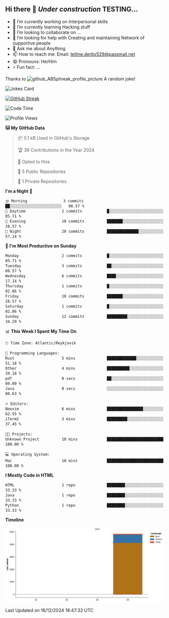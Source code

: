 ## Hi there 👋 ***Under construction*** TESTING...

- 🔭 I’m currently working on Interpersonal skills
- 🌱 I’m currently learning Hacking stuff
- 👯 I’m looking to collaborate on ...
- 🤔 I’m looking for help with Creating and maintaining Network of supportive people
- 💬 Ask me about Anything
- 📫 How to reach me: Email: tellme.derby529@passmail.net
- 😄 Pronouns: He/Him
- ⚡ Fun fact: ...

Thanks to 
<img width="30" hight="30" alt="github_ABSphreak_profile_picture" src="https://github.com/ABSphreak.png">
A random joke! </br>
<!-- Markdown -->
![Jokes Card](https://readme-jokes.vercel.app/api)

<!--stat, strikes, thanks to https://github.com/denvercoder1/github-readme-streak-stats -->
[![GitHub Streak](https://streak-stats.demolab.com?user=jstWM&theme=yeblu&hide_border=true)](https://git.io/streak-stats)

<!--START_SECTION:waka-->
![Code Time](http://img.shields.io/badge/Code%20Time-10%20mins-blue)

![Profile Views](http://img.shields.io/badge/Profile%20Views-3-blue)

**🐱 My GitHub Data** 

> 📦 5.1 kB Used in GitHub's Storage 
 > 
> 🏆 38 Contributions in the Year 2024
 > 
> 💼 Opted to Hire
 > 
> 📜 5 Public Repositories 
 > 
> 🔑 1 Private Repositories 
 > 
**I'm a Night 🦉** 

```text
🌞 Morning                3 commits           ██░░░░░░░░░░░░░░░░░░░░░░░   08.57 % 
🌆 Daytime                2 commits           █░░░░░░░░░░░░░░░░░░░░░░░░   05.71 % 
🌃 Evening                10 commits          ███████░░░░░░░░░░░░░░░░░░   28.57 % 
🌙 Night                  20 commits          ██████████████░░░░░░░░░░░   57.14 % 
```
📅 **I'm Most Productive on Sunday** 

```text
Monday                   2 commits           █░░░░░░░░░░░░░░░░░░░░░░░░   05.71 % 
Tuesday                  3 commits           ██░░░░░░░░░░░░░░░░░░░░░░░   08.57 % 
Wednesday                6 commits           ████░░░░░░░░░░░░░░░░░░░░░   17.14 % 
Thursday                 1 commits           █░░░░░░░░░░░░░░░░░░░░░░░░   02.86 % 
Friday                   10 commits          ███████░░░░░░░░░░░░░░░░░░   28.57 % 
Saturday                 1 commits           █░░░░░░░░░░░░░░░░░░░░░░░░   02.86 % 
Sunday                   12 commits          █████████░░░░░░░░░░░░░░░░   34.29 % 
```


📊 **This Week I Spent My Time On** 

```text
🕑︎ Time Zone: Atlantic/Reykjavik

💬 Programming Languages: 
Rust                     5 mins              █████████████░░░░░░░░░░░░   51.18 % 
Other                    4 mins              ██████████░░░░░░░░░░░░░░░   39.18 % 
pdf                      0 secs              ██░░░░░░░░░░░░░░░░░░░░░░░   09.00 % 
Java                     0 secs              ░░░░░░░░░░░░░░░░░░░░░░░░░   00.63 % 

🔥 Editors: 
Neovim                   6 mins              ████████████████░░░░░░░░░   62.55 % 
iTerm2                   3 mins              █████████░░░░░░░░░░░░░░░░   37.45 % 

🐱‍💻 Projects: 
Unknown Project          10 mins             █████████████████████████   100.00 % 

💻 Operating System: 
Mac                      10 mins             █████████████████████████   100.00 % 
```

**I Mostly Code in HTML** 

```text
HTML                     1 repo              ████████░░░░░░░░░░░░░░░░░   33.33 % 
Java                     1 repo              ████████░░░░░░░░░░░░░░░░░   33.33 % 
Python                   1 repo              ████████░░░░░░░░░░░░░░░░░   33.33 % 
```



**Timeline**

![Lines of Code chart](https://raw.githubusercontent.com/jstMW/jstMW/main/assets/bar_graph.png)


 Last Updated on 16/12/2024 18:47:32 UTC
<!--END_SECTION:waka-->
